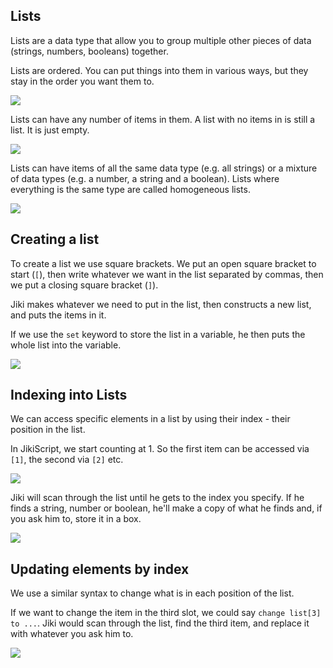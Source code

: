 ## Lists

Lists are a data type that allow you to group multiple other pieces of data (strings, numbers, booleans) together.

Lists are ordered.
You can put things into them in various ways, but they stay in the order you want them to.

<img src="https://assets.exercism.org/bootcamp/diagrams/lists-intro.png" class="diagram"/>

Lists can have any number of items in them.
A list with no items in is still a list.
It is just empty.

<img src="https://assets.exercism.org/bootcamp/diagrams/lists-sizes.png" class="diagram"/>

Lists can have items of all the same data type (e.g. all strings) or a mixture of data types (e.g. a number, a string and a boolean).
Lists where everything is the same type are called homogeneous lists.

<img src="https://assets.exercism.org/bootcamp/diagrams/lists-types.png" class="diagram"/>

## Creating a list

To create a list we use square brackets.
We put an open square bracket to start (`[`), then write whatever we want in the list separated by commas, then we put a closing square bracket (`]`).

Jiki makes whatever we need to put in the list, then constructs a new list, and puts the items in it.

If we use the `set` keyword to store the list in a variable, he then puts the whole list into the variable.

<img src="https://assets.exercism.org/bootcamp/diagrams/lists-creating.png" class="diagram"/>

## Indexing into Lists

We can access specific elements in a list by using their index - their position in the list.

In JikiScript, we start counting at 1.
So the first item can be accessed via `[1]`, the second via `[2]` etc.

<img src="https://assets.exercism.org/bootcamp/diagrams/lists-index-1.png" class="diagram"/>

Jiki will scan through the list until he gets to the index you specify.
If he finds a string, number or boolean, he'll make a copy of what he finds and, if you ask him to, store it in a box.

<img src="https://assets.exercism.org/bootcamp/diagrams/lists-index-2.png" class="diagram"/>

## Updating elements by index

We use a similar syntax to change what is in each position of the list.

If we want to change the item in the third slot, we could say `change list[3] to ...`.
Jiki would scan through the list, find the third item, and replace it with whatever you ask him to.

<img src="https://assets.exercism.org/bootcamp/diagrams/lists-changing-elements.png" class="diagram"/>

